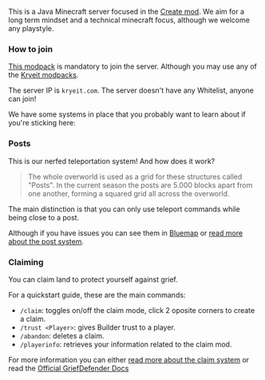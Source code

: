 This is a Java Minecraft server focused in the [Create mod](https://createmod.net). We aim for a long term mindset and a technical minecraft focus, although we welcome any playstyle.

### How to join
[This modpack](https://modrinth.com/modpack/kryeit) is mandatory to join the server. Although you may use any of the [Kryeit modpacks](https://kryeit.com/modpacks).

The server IP is `kryeit.com`. The server doesn't have any Whitelist, anyone can join!

We have some systems in place that you probably want to learn about if you're sticking here:

### Posts

This is our nerfed teleportation system! And how does it work?

> The whole overworld is used as a grid for these structures called "Posts". In the current season the posts are 5.000 blocks apart from one another, forming a squared grid all across the overworld.

The main distinction is that you can only use teleport commands while being close to a post.

Although if you have issues you can see them in [Bluemap](https://map.kryeit.com) or [read more about the post system](/posts/commands).

### Claiming

You can claim land to protect yourself against grief.

For a quickstart guide, these are the main commands:

- `/claim`: toggles on/off the claim mode, click 2 oposite corners to create a claim.
- `/trust <Player>`: gives Builder trust to a player.
- `/abandon`: deletes a claim.
- `/playerinfo`: retrieves your information related to the claim mod.

For more information you can either [read more about the claim system](/claims/commands) or read the [Official GriefDefender Docs](https://griefdefender.com)

